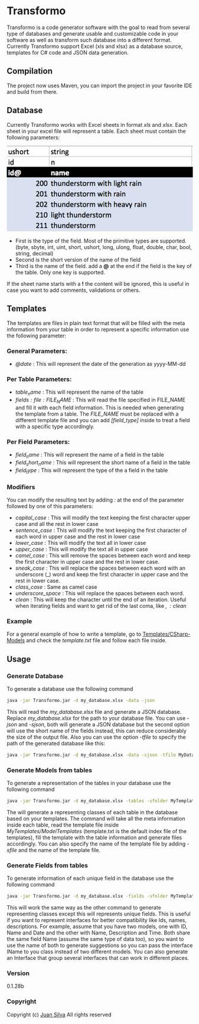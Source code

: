 # Transformo

Transformo is a code generator software with the goal to read from several type of databases and generate usable and customizable code in your software as well as transform such database into a different format. Currently Transformo support Excel (xls and xlsx) as a database source, templates for C# code and JSON data generation.

## Compilation

The project now uses Maven, you can import the project in your favorite IDE and build from there.

## Database

Currently Transformo works with Excel sheets in format *xls* and *xlsx*. Each sheet in your excel file will represent a table. Each sheet must contain the following parameters:

![Database Format](/docs/database-example.png)

- First is the type of the field. Most of the primitive types are supported. (byte, sbyte, int, uint, short, ushort, long, ulong, float, double, char, bool, string, decimal)
- Second is the short version of the name of the field
- Third is the name of the field. add a **@** at the end if the field is the key of the table. Only one key is supported.

If the sheet name starts with a **!** the content will be ignored, this is useful in case you want to add comments, validations or others.

## Templates

The templates are files in plain text format that will be filled with the meta information from your table in order to represent a specific information use the following parameter:

### General Parameters:
- *$@date$* : This will represent the date of the generation as yyyy-MM-dd

### Per Table Parameters:
- *$table_name$* : This will represent the name of the table
- *$fields:file:FILE_NAME$* : This will read the file specified in FILE_NAME and fill it with each field information. This is needed when generating the template from a table. The *FILE_NAME* must be replaced with a different template file and you can add *[field_type]* inside to treat a field with a specific type accordingly.

### Per Field Parameters:
- *$field_name$* : This will represent the name of a field in the table
- *$field_short_name$* : This will represent the short name of a field in the table
- *$field_type$* : This will represent the type of the a field in the table

### Modifiers
You can modify the resulting text by adding *:* at the end of the parameter followed by one of this parameters:
- *capital_case* : This will modify the text keeping the first character upper case and all the rest in lower case
- *sentence_case* : This will modify the text keeping the first character of each word in upper case and the rest in lower case
- *lower_case* : This will modify the text all in lower case
- *upper_case* : This will modify the text all in upper case
- *camel_case* : This will remove the spaces between each word and keep the first character in upper case and the rest in lower case.
- *sneak_case* : This will replace the spaces between each word with an underscore (_) word and keep the first character in upper case and the rest in lower case.
- *class_case* : Same as camel case
- *underscore_space* : This will replace the spaces between each word.
- *clean* : This will keep the character until the end of an iteration. Useful when iterating fields and want to get rid of the last coma, like *$,:clean$*

### Example

For a general example of how to write a template, go to [Templates/CSharp-Models](Templates/CSharp-Models) and check the *template.txt* file and follow each file inside.

## Usage

### Generate Database

To generate a database use the following command

```sh
java -jar Transformo.jar -d my_database.xlsx -data -json
```

This will read the *my_database.xlsx* file and generate a JSON database. Replace *my_database.xlsx* for the path to your database file. You can use *-json* and *-sjson*, both will generate a JSON database but the second option will use the short name of the fields instead, this can reduce considerably the size of the output file. Also you can use the option *-tfile* to specify the path of the generated database like this:

```sh
java -jar Transformo.jar -d my_database.xlsx -data -sjson -tfile MyDatabase/database_short.json
```

### Generate Models from tables

To generate a representation of the tables in your database use the following command

```sh
java -jar Transformo.jar -d my_database.xlsx -tables -sfolder MyTemplates/ModelTemplates -tfolder GeneratedCode/Models -tfile '$table_name:class_case$.cs'
```

The will generate a representing classes of each table in the database based on your templates. The command will take all the meta information inside each table, read the template file inside *MyTemplates/ModelTemplates* (template.txt is the default index file of the templates), fill the template with the table information and generate files accordingly. You can also specify the name of the template file by adding *-sfile* and the name of the template file.

### Generate Fields from tables

To generate information of each unique field in the database use the following command

```sh
java -jar Transformo.jar -d my_database.xlsx -fields -sfolder MyTemplates/FieldTemplates -tfolder GeneratedCode/FieldInterfaces -tfile 'I$field_name:class_case$.cs'
```

This will work the same way as the other command to generate representing classes except this will represents unique fields. This is useful if you want to represent interfaces for better compatibility like Ids, names, descriptions. For example, assume that you have two models, one with ID, Name and Date and the other with Name, Description and Time. Both share the same field Name (assume the same type of data too), so you want to use the name of both to generate suggestions so you can pass the interface IName to you class instead of two different models. You can also generate an Interface that group several interfaces that can work in different places.

### Version
0.1.28b

### Copyright
Copyright (c) [Juan Silva](mailto:juanssl@gmail.com) All rights reserved
